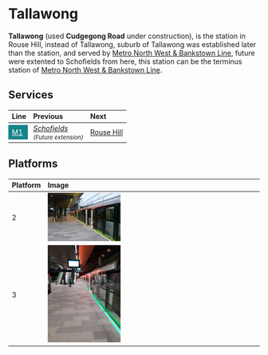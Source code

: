 # Tallawong

**Tallawong** (used **Cudgegong Road** under construction), is the station in Rouse Hill, instead of Tallawong, suburb of Tallawong was established later than the station, and served by [Metro North West & Bankstown Line](/sydneyrail/metro/m1), future were extented to Schofields from here, this station can be the terminus station of [Metro North West & Bankstown Line](/sydneyrail/metro/m1).

## Services

| Line | Previous | Next |
| :--- | :--- | :--- |
| <mark style="background-color: #168388; display: inline-block; padding: 6px 10px; margin: -6px -10px;"><a href="/sydneyrail/metro/m1" style="color: #fff;">M1</a></mark> | <em>[Schofields](/sydneyrail/schofields/schofields)<br><small>(Future extension)</small></em> | [Rouse Hill](/sydneyrail/rousehill/rousehill) |

## Platforms

| Platform | Image |
| :--- | :--- |
| 2 | <img src="platform2.png" width="35%" height="35%"> |
| 3 | <img src="platform3.png" width="35%" height="35%"> |